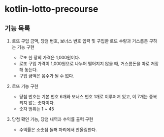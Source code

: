 # kotlin-lotto-precourse
## 기능 목록

1. 로또 구입 금액, 당첨 번호, 보너스 번호 입력 및 구입한 로또 수량과 거스름돈 구하는 기능 구현
    - 로또 한 장의 가격은 1,000원이다.
    - 로또 구입 가격이 1,000원으로 나누어 떨어지지 않을 때, 거스름돈을 따로 저장해 놓는다.
    - 구입 금액은 음수가 될 수 없다.

2. 로또 기능 구현
    - 당첨 번호는 기본 번호 6개와 보너스 번호 1개로 이루어져 있고, 이 7개는 중복되지 않는 숫자이다.
    - 숫자 범위는 1 ~ 45

3. 당첨 확인 기능, 당첨 내역과 수익률 출력 구현
    - 수익률은 소숫점 둘째 자리에서 반올림한다.